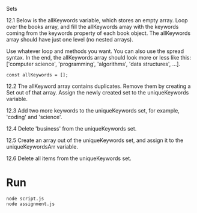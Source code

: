 Sets

12.1 Below is the allKeywords variable, which stores an empty array. Loop over the books array, and fill the allKeywords array with the keywords coming from the keywords property of each book object. The allKeywords array should have just one level (no nested arrays).

Use whatever loop and methods you want. You can also use the spread syntax. In the end, the allKeywords array should look more or less like this: ['computer science', 'programming', 'algorithms', 'data structures', ...].

```
const allKeywords = [];
```

12.2 The allKeyword array contains duplicates. Remove them by creating a Set out of that array. Assign the newly created set to the uniqueKeywords variable.

12.3 Add two more keywords to the uniqueKeywords set, for example, 'coding' and 'science'.

12.4 Delete 'business' from the uniqueKeywords set.

12.5 Create an array out of the uniqueKeywords set, and assign it to the uniqueKeywordsArr variable.

12.6 Delete all items from the uniqueKeywords set.

# Run

```
node script.js
node assignment.js
```
